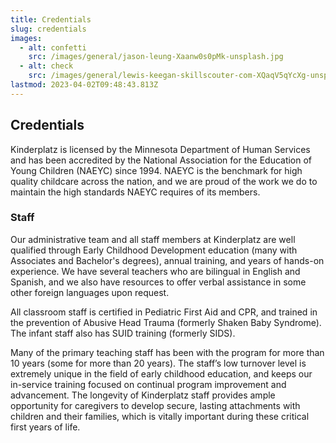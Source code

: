 ```yaml
---
title: Credentials
slug: credentials
images:
  - alt: confetti
    src: /images/general/jason-leung-Xaanw0s0pMk-unsplash.jpg
  - alt: check
    src: /images/general/lewis-keegan-skillscouter-com-XQaqV5qYcXg-unsplash.jpg
lastmod: 2023-04-02T09:48:43.813Z
---
```

## Credentials

Kinderplatz is licensed by the Minnesota Department of Human Services and has been accredited by the National Association for the Education of Young Children (NAEYC) since 1994. NAEYC is the benchmark for high quality childcare across the nation, and we are proud of the work we do to maintain the high standards NAEYC requires of its members.

### Staff

Our administrative team and all staff members at Kinderplatz are well qualified through Early Childhood Development education (many with Associates and Bachelor's degrees), annual training, and years of hands-on experience. We have several teachers who are bilingual in English and Spanish, and we also have resources to offer verbal assistance in some other foreign languages upon request.

All classroom staff is certified in Pediatric First Aid and CPR, and trained in the prevention of Abusive Head Trauma (formerly Shaken Baby Syndrome). The infant staff also has SUID training (formerly SIDS).

Many of the primary teaching staff has been with the program for more than 10 years (some for more than 20 years). The staff’s low turnover level is extremely unique in the field of early childhood education, and keeps our in-service training focused on continual program improvement and advancement. The longevity of Kinderplatz staff provides ample opportunity for caregivers to develop secure, lasting attachments with children and their families, which is vitally important during these critical first years of life.